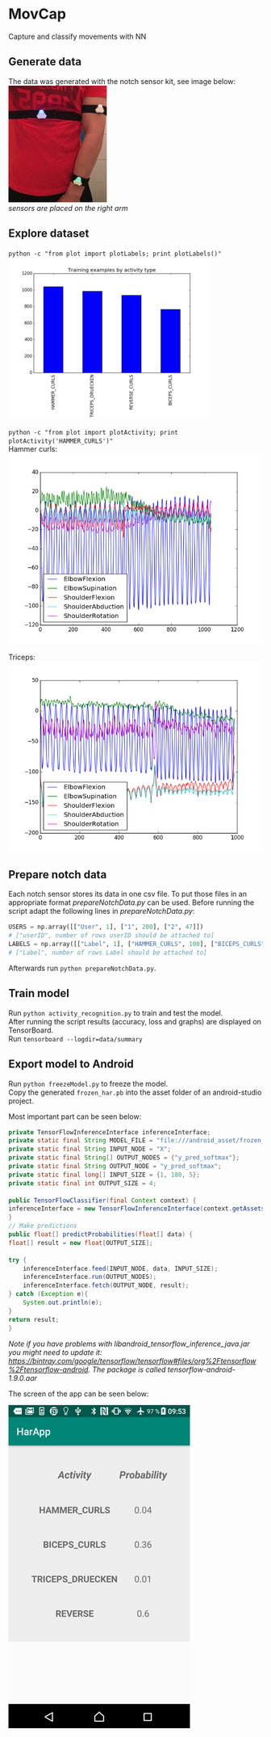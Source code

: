 # MovCap
Capture and classify movements with NN  
## Generate data  
The data was generated with the notch sensor kit, see image below:  
![Placement](data/fig/sensor_placement.jpg)  
*sensors are placed on the right arm*  
## Explore dataset  
`python -c "from plot import plotLabels; print plotLabels()"`  
![Fig1](data/fig/fig1.png)  

`python -c "from plot import plotActivity; print plotActivity('HAMMER_CURLS')"`  
Hammer curls:  
![Hammer](data/fig/HAMMER.png)  
  
Triceps:  
![Triceps](data/fig/TRICEPS.png)  
## Prepare notch data  
Each notch sensor stores its data in one csv file. To put those files in an appropriate format *prepareNotchData.py* can be used. Before running the script adapt the following lines in *prepareNotchData.py*:  
```python
USERS = np.array([["User", 1], ["1", 200], ["2", 47]])  
# ["userID", number of rows userID should be attached to]
LABELS = np.array([["Label", 1], ["HAMMER_CURLS", 100], ["BICEPS_CURLS", 50], ["TRICEPS_DRUECKEN", 50], ["REVERSE_CURLS", 47]])  
# ["Label", number of rows Label should be attached to]
```  
Afterwards run `python prepareNotchData.py`.  
## Train model  
Run `python activity_recognition.py` to train and test the model.  
After running the script results (accuracy, loss and graphs) are displayed on TensorBoard.  
Run `tensorboard --logdir=data/summary`
## Export model to Android  
Run `python freezeModel.py` to freeze the model.  
Copy the generated `frozen_har.pb` into the asset folder of an android-studio project.  
  
Most important part can be seen below:

```java
private TensorFlowInferenceInterface inferenceInterface;
private static final String MODEL_FILE = "file:///android_asset/frozen_har.pb";
private static final String INPUT_NODE = "X";
private static final String[] OUTPUT_NODES = {"y_pred_softmax"};
private static final String OUTPUT_NODE = "y_pred_softmax";
private static final long[] INPUT_SIZE = {1, 180, 5};
private static final int OUTPUT_SIZE = 4;

public TensorFlowClassifier(final Context context) {
inferenceInterface = new TensorFlowInferenceInterface(context.getAssets(), MODEL_FILE);
}
// Make predictions
public float[] predictProbabilities(float[] data) {
float[] result = new float[OUTPUT_SIZE];

try {
    inferenceInterface.feed(INPUT_NODE, data, INPUT_SIZE);
    inferenceInterface.run(OUTPUT_NODES);
    inferenceInterface.fetch(OUTPUT_NODE, result);
} catch (Exception e){
    System.out.println(e);
}
return result;
}
```  
*Note if you have problems with libandroid_tensorflow_inference_java.jar you might need to update it: https://bintray.com/google/tensorflow/tensorflow#files/org%2Ftensorflow%2Ftensorflow-android. The package is called tensorflow-android-1.9.0.aar*  
  
The screen of the app can be seen below:  
  
![App](data/fig/app_screen.png) 



